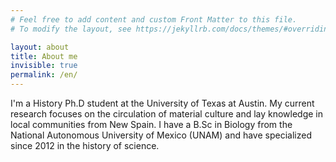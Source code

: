 ```yaml
---
# Feel free to add content and custom Front Matter to this file.
# To modify the layout, see https://jekyllrb.com/docs/themes/#overriding-theme-defaults

layout: about
title: About me
invisible: true
permalink: /en/
---
```

I'm a History Ph.D student at the University of Texas at Austin. My current
research focuses on the circulation of material culture and lay knowledge in
local communities from New Spain.
I have a B.Sc in Biology from the National Autonomous University of Mexico
(UNAM) and have specialized since 2012 in the history of science.
